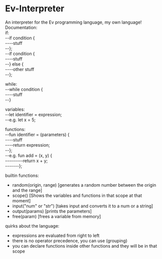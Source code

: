 # Ev-Interpreter
An interpreter for the Ev programming language, my own language!<br/>
Documentation:<br/>
if:<br/>
--if condition {<br/>
----stuff<br/>
--};<br/>
--if condition {<br/>
----stuff<br/>
--} else {<br/>
----other stuff<br/>
--};<br/>
  
while:<br/>
--while condition {<br/>
----stuff<br/>
--}<br/>

variables:<br/>
--let identifier = expression;<br/>
--e.g. let x = 5;<br/>
 
functions:<br/>
--fun identifier = (parameters) {<br/>
----stuff<br/>
----return expression;<br/>
--};<br/>
--e.g. fun add = (x, y) {<br/>
---------return x + y;<br/>
-------};

builtin functions:
  - random(origin, range) [generates a random number between the origin and the range]
  - scope() [Shows the variables and functions in that scope at that moment]
  - input("num" or "str") [takes input and converts it to a num or a string]
  - output(params) [prints the parameters]
  - free(param) [frees a variable from memory]
  
quirks about the language:
  - expressions are evaluated from right to left 
  - there is no operator precedence, you can use (grouping)
  - you can declare functions inside other functions and they will be in that scope
